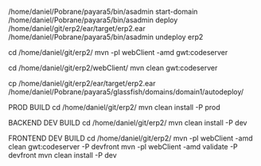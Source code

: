 /home/daniel/Pobrane/payara5/bin/asadmin start-domain
/home/daniel/Pobrane/payara5/bin/asadmin deploy /home/daniel/git/erp2/ear/target/erp2.ear 
/home/daniel/Pobrane/payara5/bin/asadmin undeploy erp2

cd /home/daniel/git/erp2/
mvn -pl webClient -amd gwt:codeserver

cd /home/daniel/git/erp2/webClient/
mvn clean gwt:codeserver


cp /home/daniel/git/erp2/ear/target/erp2.ear /home/daniel/Pobrane/payara5/glassfish/domains/domain1/autodeploy/



PROD BUILD
cd /home/daniel/git/erp2/
mvn clean install -P prod

BACKEND DEV BUILD
cd /home/daniel/git/erp2/
mvn clean install -P dev

FRONTEND DEV BUILD
cd /home/daniel/git/erp2/
mvn -pl webClient -amd clean gwt:codeserver -P devfront
mvn -pl webClient -amd validate -P devfront
mvn clean install -P dev


